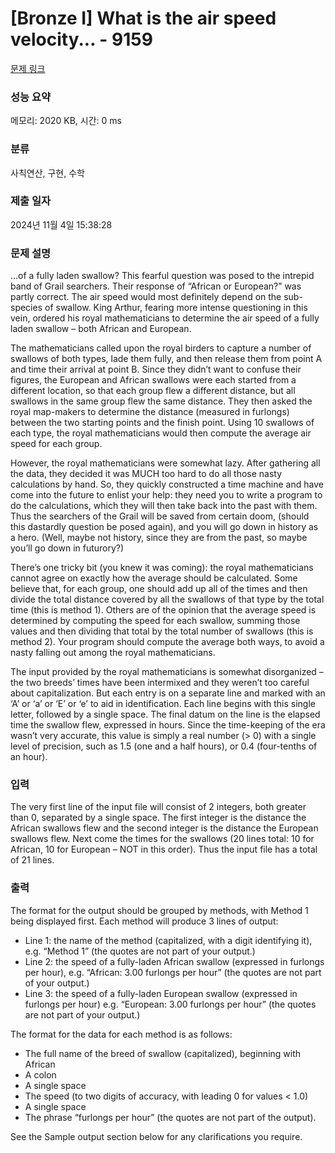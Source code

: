 # [Bronze I] What is the air speed velocity... - 9159 

[문제 링크](https://www.acmicpc.net/problem/9159) 

### 성능 요약

메모리: 2020 KB, 시간: 0 ms

### 분류

사칙연산, 구현, 수학

### 제출 일자

2024년 11월 4일 15:38:28

### 문제 설명

<p>...of a fully laden swallow? This fearful question was posed to the intrepid band of Grail searchers. Their response of “African or European?” was partly correct. The air speed would most definitely depend on the sub-species of swallow. King Arthur, fearing more intense questioning in this vein, ordered his royal mathematicians to determine the air speed of a fully laden swallow – both African and European.</p>

<p>The mathematicians called upon the royal birders to capture a number of swallows of both types, lade them fully, and then release them from point A and time their arrival at point B. Since they didn’t want to confuse their figures, the European and African swallows were each started from a different location, so that each group flew a different distance, but all swallows in the same group flew the same distance. They then asked the royal map-makers to determine the distance (measured in furlongs) between the two starting points and the finish point. Using 10 swallows of each type, the royal mathematicians would then compute the average air speed for each group.</p>

<p>However, the royal mathematicians were somewhat lazy. After gathering all the data, they decided it was MUCH too hard to do all those nasty calculations by hand. So, they quickly constructed a time machine and have come into the future to enlist your help: they need you to write a program to do the calculations, which they will then take back into the past with them. Thus the searchers of the Grail will be saved from certain doom, (should this dastardly question be posed again), and you will go down in history as a hero. (Well, maybe not history, since they are from the past, so maybe you’ll go down in futurory?)</p>

<p>There’s one tricky bit (you knew it was coming): the royal mathematicians cannot agree on exactly how the average should be calculated. Some believe that, for each group, one should add up all of the times and then divide the total distance covered by all the swallows of that type by the total time (this is method 1). Others are of the opinion that the average speed is determined by computing the speed for each swallow, summing those values and then dividing that total by the total number of swallows (this is method 2). Your program should compute the average both ways, to avoid a nasty falling out among the royal mathematicians.</p>

<p>The input provided by the royal mathematicians is somewhat disorganized – the two breeds’ times have been intermixed and they weren’t too careful about capitalization. But each entry is on a separate line and marked with an ‘A’ or ‘a’ or ‘E’ or ‘e’ to aid in identification. Each line begins with this single letter, followed by a single space. The final datum on the line is the elapsed time the swallow flew, expressed in hours. Since the time-keeping of the era wasn’t very accurate, this value is simply a real number (> 0) with a single level of precision, such as 1.5 (one and a half hours), or 0.4 (four-tenths of an hour).</p>

### 입력 

 <p>The very first line of the input file will consist of 2 integers, both greater than 0, separated by a single space. The first integer is the distance the African swallows flew and the second integer is the distance the European swallows flew. Next come the times for the swallows (20 lines total: 10 for African, 10 for European – NOT in this order). Thus the input file has a total of 21 lines.</p>

<p> </p>

### 출력 

 <p>The format for the output should be grouped by methods, with Method 1 being displayed first. Each method will produce 3 lines of output:</p>

<ul>
	<li>Line 1: the name of the method (capitalized, with a digit identifying it), e.g. “Method 1” (the quotes are not part of your output.)</li>
	<li>Line 2: the speed of a fully-laden African swallow (expressed in furlongs per hour), e.g. “African: 3.00 furlongs per hour” (the quotes are not part of your output.)</li>
	<li>Line 3: the speed of a fully-laden European swallow (expressed in furlongs per hour) e.g. “European: 3.00 furlongs per hour” (the quotes are not part of your output.)</li>
</ul>

<p>The format for the data for each method is as follows:</p>

<ul>
	<li>The full name of the breed of swallow (capitalized), beginning with African</li>
	<li>A colon</li>
	<li>A single space</li>
	<li>The speed (to two digits of accuracy, with leading 0 for values < 1.0)</li>
	<li>A single space</li>
	<li>The phrase “furlongs per hour” (the quotes are not part of the output).</li>
</ul>

<p>See the Sample output section below for any clarifications you require.</p>

